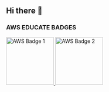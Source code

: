 <h2>Hi there 👋</h2>

<h3>AWS EDUCATE BADGES</h3>

<a href="https://www.credly.com/badges/1c0c8c67-07fc-404e-ad1a-5e85e8024c2a" target="_blank">
  <img src="https://images.credly.com/size/680x680/images/8d67bbf4-128b-4141-b5f1-1bc61bbfbaa6/image.png" alt="AWS Badge 1" width="130" />
</a>

<a href="https://www.credly.com/badges/761544a6-7d07-4ff9-aa09-4d113a2cc3da" target="_blank">
  <img src="https://images.credly.com/images/5bf37709-4b69-4cdc-9edc-af7b3370d427/image.png" alt="AWS Badge 2" width="130" />
</a>
